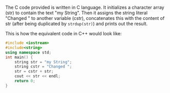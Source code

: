 The C code provided is written in C language. It initializes a character array (str) to contain the text "my String". Then it assigns the string literal "Changed " to another variable (cstr), concatenates this with the content of str (after being duplicated by `strdup(str)`) and prints out the result.

This is how the equivalent code in C++ would look like:
```cpp
#include <iostream>
#include<string>
using namespace std;
int main() {
    string str = "my String";
    string cstr = "Changed ";
    str = cstr + str;
    cout << str << endl;
    return 0;
}
```
